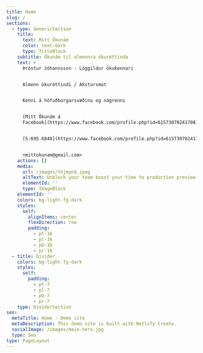 ```yaml
---
title: Home
slug: /
sections:
  - type: GenericSection
    title:
      text: Mitt Ökunám
      color: text-dark
      type: TitleBlock
    subtitle: Ökunám til almennra ökuréttinda
    text: >
      Þröstur Jóhannsson - Löggildur ökukennari


      Almenn ökuréttindi / Akstursmat


      Kenni á höfuðborgarsvæðinu og nágrenni


      [Mitt Ökunám á
      Facebook](https://www.facebook.com/profile.php?id=61573070241708)


      [S:695-6848](https://www.facebook.com/profile.php?id=61573070241708)


      <mittokunam@gmail.com>
    actions: []
    media:
      url: /images/thjmynd.jpeg
      altText: Unblock your team boost your time to production preview
      elementId: ''
      type: ImageBlock
    elementId: ''
    colors: bg-light-fg-dark
    styles:
      self:
        alignItems: center
        flexDirection: row
        padding:
          - pt-16
          - pl-16
          - pb-16
          - pr-16
  - title: Divider
    colors: bg-light-fg-dark
    styles:
      self:
        padding:
          - pt-7
          - pl-7
          - pb-7
          - pr-7
    type: DividerSection
seo:
  metaTitle: Home - Demo site
  metaDescription: This demo site is built with Netlify Create.
  socialImage: /images/main-hero.jpg
  type: Seo
type: PageLayout
---
```

